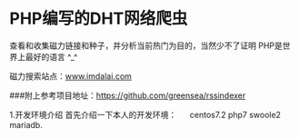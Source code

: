 <h1>PHP编写的DHT网络爬虫</h1> 

查看和收集磁力链接和种子，并分析当前热门为目的，当然少不了证明 PHP是世界上最好的语言 ^_^

磁力搜索站点：www.imdalai.com

###附上参考项目地址：https://github.com/greensea/rssindexer

1.开发环境介绍
    首先介绍一下本人的开发环境：
      centos7.2
      php7
      swoole2
      mariadb.



